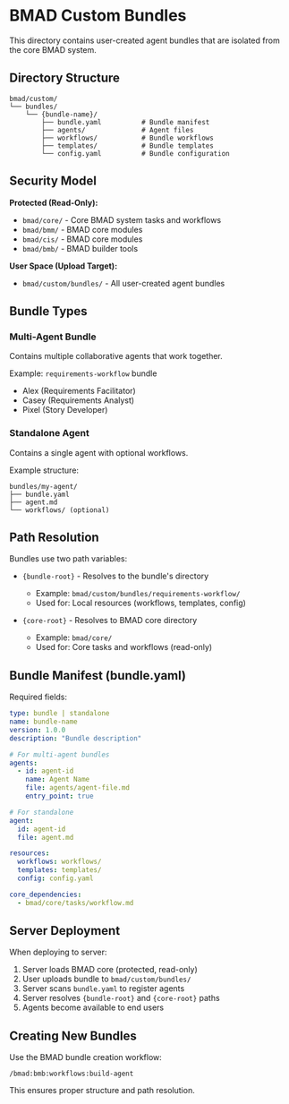 # BMAD Custom Bundles

This directory contains user-created agent bundles that are isolated from the core BMAD system.

## Directory Structure

```
bmad/custom/
└── bundles/
    └── {bundle-name}/
        ├── bundle.yaml          # Bundle manifest
        ├── agents/              # Agent files
        ├── workflows/           # Bundle workflows
        ├── templates/           # Bundle templates
        └── config.yaml          # Bundle configuration
```

## Security Model

**Protected (Read-Only):**
- `bmad/core/` - Core BMAD system tasks and workflows
- `bmad/bmm/` - BMAD core modules
- `bmad/cis/` - BMAD core modules
- `bmad/bmb/` - BMAD builder tools

**User Space (Upload Target):**
- `bmad/custom/bundles/` - All user-created agent bundles

## Bundle Types

### Multi-Agent Bundle
Contains multiple collaborative agents that work together.

Example: `requirements-workflow` bundle
- Alex (Requirements Facilitator)
- Casey (Requirements Analyst)
- Pixel (Story Developer)

### Standalone Agent
Contains a single agent with optional workflows.

Example structure:
```
bundles/my-agent/
├── bundle.yaml
├── agent.md
└── workflows/ (optional)
```

## Path Resolution

Bundles use two path variables:

- `{bundle-root}` - Resolves to the bundle's directory
  - Example: `bmad/custom/bundles/requirements-workflow/`
  - Used for: Local resources (workflows, templates, config)

- `{core-root}` - Resolves to BMAD core directory
  - Example: `bmad/core/`
  - Used for: Core tasks and workflows (read-only)

## Bundle Manifest (bundle.yaml)

Required fields:
```yaml
type: bundle | standalone
name: bundle-name
version: 1.0.0
description: "Bundle description"

# For multi-agent bundles
agents:
  - id: agent-id
    name: Agent Name
    file: agents/agent-file.md
    entry_point: true

# For standalone
agent:
  id: agent-id
  file: agent.md

resources:
  workflows: workflows/
  templates: templates/
  config: config.yaml

core_dependencies:
  - bmad/core/tasks/workflow.md
```

## Server Deployment

When deploying to server:

1. Server loads BMAD core (protected, read-only)
2. User uploads bundle to `bmad/custom/bundles/`
3. Server scans `bundle.yaml` to register agents
4. Server resolves `{bundle-root}` and `{core-root}` paths
5. Agents become available to end users

## Creating New Bundles

Use the BMAD bundle creation workflow:
```
/bmad:bmb:workflows:build-agent
```

This ensures proper structure and path resolution.
